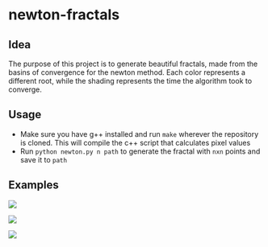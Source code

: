 # newton-fractals

## Idea
The purpose of this project is to generate beautiful fractals, made from the basins of convergence for the newton method. Each color represents a different root, while the shading represents the time the algorithm took to converge.

## Usage
- Make sure you have g++ installed and run `make` wherever the repository is cloned. This will compile the c++ script that calculates pixel values
- Run `python newton.py n path` to generate the fractal with `nxn` points and save it to `path`

## Examples
![](./examples/test.png)

![](./examples/z3-1[-1x1].png)

![](./examples/sin.png)
